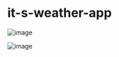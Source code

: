 # it-s-weather-app

![image](https://github.com/ithinksodigital/it-s-weather-app/assets/20691432/be263817-3b90-4d16-911f-218b6e681a93)

![image](https://github.com/ithinksodigital/it-s-weather-app/assets/20691432/2bd14c63-c1d8-4b47-858a-336e736072d7)
